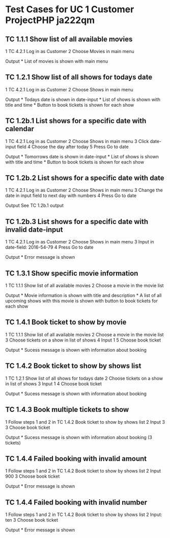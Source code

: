 Test Cases for UC 1 Customer ProjectPHP ja222qm
===============================================

TC 1.1.1 Show list of all available movies
------------------------------------------
1 TC 4.2.1 Log in as Customer
2 Choose Movies in main menu

Output
	* List of movies is shown with main menu

TC 1.2.1 Show list of all shows for todays date
-----------------------------------------------
1 TC 4.2.1 Log in as Customer
2 Choose Shows in main menu

Output
	* Todays date is shown in date-input
	* List of shows is shown with title and time
	* Button to book tickets is shown for each show
		
TC 1.2b.1 List shows for a specific date with calendar
------------------------------------------------------
1 TC 4.2.1 Log in as Customer
2 Choose Shows in main menu
3 Click date-input field
4 Choose the day after today
5 Press Go to date

Output
	* Tomorrows date is shown in date-input
	* List of shows is shown with title and time
	* Button to book tickets is shown for each show
	
TC 1.2b.2 List shows for a specific date with date
--------------------------------------------------
1 TC 4.2.1 Log in as Customer
2 Choose Shows in main menu
3 Change the date in input field to next day with numbers
4 Press Go to date

Output
	See TC 1.2b.1 output
	
TC 1.2b.3 List shows for a specific date with invalid date-input
----------------------------------------------------------------
1 TC 4.2.1 Log in as Customer
2 Choose Shows in main menu
3 Input in date-field: 2016-54-79
4 Press Go to date

Output
	* Error message is shown
	
TC 1.3.1 Show specific movie information
----------------------------------------
1 TC 1.1.1 Show list of all available movies
2 Choose a movie in the movie list

Output
	* Movie information is shown with title and description
	* A list of all upcoming shows with this movie is shown with button to book tickets for each show
	
TC 1.4.1 Book ticket to show by movie
-------------------------------------
1 TC 1.1.1 Show list of all available movies
2 Choose a movie in the movie list
3 Choose tickets on a show in list of shows
4 Input 1
5 Choose book ticket

Output
	* Sucess message is shown with information about booking
	
TC 1.4.2 Book ticket to show by shows list
------------------------------------------
1 TC 1.2.1 Show list of all shows for todays date
2 Choose tickets on a show in list of shows
3 Input 1
4 Choose book ticket

Output
	* Sucess message is shown with information about booking
	
TC 1.4.3 Book multiple tickets to show
--------------------------------------
1 Follow steps 1 and 2 in TC 1.4.2 Book ticket to show by shows list
2 Input 3
3 Choose book ticket

Output
	* Sucess message is shown with information about booking (3 tickets)
	
TC 1.4.4 Failed booking with invalid amount
-------------------------------------------
1 Follow steps 1 and 2 in TC 1.4.2 Book ticket to show by shows list
2 Input 900
3 Choose book ticket

Output
	* Error message is shown

TC 1.4.4 Failed booking with invalid number
-------------------------------------------
1 Follow steps 1 and 2 in TC 1.4.2 Book ticket to show by shows list
2 Input: ten
3 Choose book ticket

Output
	* Error message is shown
